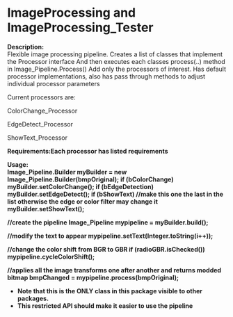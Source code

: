# ImageProcessing and ImageProcessing_Tester
<p><B>Description:</b><br>
 Flexible image processing pipeline.  Creates a list of classes that implement the Processor interface
 And then executes each classes process(..) method in Image_Pipeline.Process()
 Add only the processors of interest. Has default processor implementations, also has pass through methods to 
 adjust individual processor parameters
 <p> Current processors are:  
 <p>     ColorChange_Processor
 <p>     EdgeDetect_Processor
 <p>     ShowText_Processor


<p><B>Requirements:Each processor has listed requirements<br>
 
 <p>Usage:<br>
 Image_Pipeline.Builder myBuilder = new Image_Pipeline.Builder(bmpOriginal);
 if (bColorChange)
 myBuilder.setColorChange();
 if (bEdgeDetection)
 myBuilder.setEdgeDetect();
 if (bShowText)
 //make this one the last in the list otherwise the edge or color filter may change it
 myBuilder.setShowText();

 //create the pipeline
 Image_Pipeline mypipeline = myBuilder.build();

 //modify the text to appear
 mypipeline.setText(Integer.toString(i++));

 //change the color shift from BGR to GBR
 if (radioGBR.isChecked())
 mypipeline.cycleColorShift();

 //applies all the image transforms one after another and returns modded bitmap
 bmpChanged = mypipeline.process(bmpOriginal);
 * Note that this is the ONLY class in this package visible to other packages.
 * This restricted API should make it easier to use the pipeline<BR>
